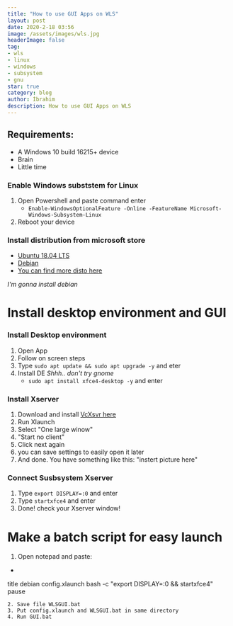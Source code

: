 ```yaml
---
title: "How to use GUI Apps on WLS"
layout: post
date: 2020-2-18 03:56
image: /assets/images/wls.jpg
headerImage: false
tag:
- wls
- linux
- windows
- subsystem
- gnu
star: true
category: blog
author: İbrahim
description: How to use GUI Apps on WLS
---
```


## Requirements:
* A Windows 10 build 16215+ device 
* Brain
* Little time

### Enable Windows subststem for Linux
1. Open Powershell and paste command enter
    - `Enable-WindowsOptionalFeature -Online -FeatureName Microsoft-Windows-Subsystem-Linux`
2. Reboot your device

### Install distribution from microsoft store

- [Ubuntu 18.04 LTS](https://www.microsoft.com/store/apps/9N9TNGVNDL3Q)
- [Debian](https://www.microsoft.com/store/apps/9MSVKQC78PK6)
- [You can find more disto here](https://docs.microsoft.com/en-us/windows/wsl/install-win10)

*I'm gonna install debian*
# Install desktop environment and GUI

### Install Desktop environment
1. Open App
2. Follow on screen steps
3. Type `sudo apt update && sudo apt upgrade -y` and eter
4. Install DE
*Shhh.. don't try gnome*
    - `sudo apt install xfce4-desktop -y` and enter

### Install Xserver
1. Download and install [VcXsvr here](https://sourceforge.net/projects/vcxsrv/)
2. Run Xlaunch
3. Select "One large winow"
4. "Start no client"
5. Click next again
6. you can save settings to easily open it later
7. And done. You have something like this: "instert picture here"

### Connect Susbsystem Xserver
1. Type `export DISPLAY=:0` and enter
2. Type `startxfce4` and enter
3. Done! check your Xserver window!

# Make a batch script for easy launch
1. Open notepad and paste: 
- ```@echo off
title debian
config.xlaunch
bash -c "export DISPLAY=:0 && startxfce4"
pause
```
2. Save file WLSGUI.bat
3. Put config.xlaunch and WLSGUI.bat in same directory
4. Run GUI.bat
